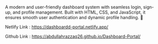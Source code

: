 A modern and user-friendly dashboard system with seamless login, sign-up, and profile management. Built with HTML, CSS, and JavaScript, it ensures smooth user authentication and dynamic profile handling. 🚀


Netlify Link : https://dashboardd-portal.netlify.app/


Github Link : https://abdullahrazzaq26.github.io/Dashboard-Portal/
